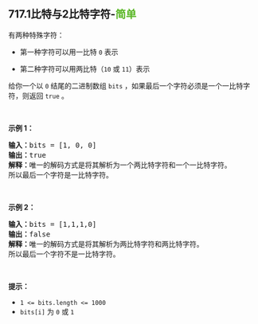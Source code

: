 ## 717.1比特与2比特字符-<font color=#5AB726>简单</font>

有两种特殊字符：<br>

- 第一种字符可以用一比特 `0` 表示

- 第二种字符可以用两比特（`10` 或 `11`）表示  

给你一个以 `0` 结尾的二进制数组 `bits` ，如果最后一个字符必须是一个一比特字符，则返回 `true` 。

<br>

**示例 1：**

<pre>
<b>输入：</b>bits = [1, 0, 0]
<b>输出：</b>true
<b>解释：</b>唯一的解码方式是将其解析为一个两比特字符和一个一比特字符。
所以最后一个字符是一比特字符。 
</pre>

<br>

**示例 2：**

<pre>
<b>输入：</b>bits = [1,1,1,0]
<b>输出：</b>false
<b>解释：</b>唯一的解码方式是将其解析为两比特字符和两比特字符。
所以最后一个字符不是一比特字符。
</pre>

<br>

**提示：**

* `1 <= bits.length <= 1000`
* `bits[i]` 为 `0` 或 `1`
